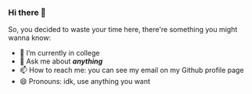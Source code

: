 ### Hi there 👋
So, you decided to waste your time here, there're something you might wanna know:

- 🌱 I’m currently in college
- 💬 Ask me about ***anything***
- 📫 How to reach me: you can see my email on my Github profile page
- 😄 Pronouns: idk, use anything you want
